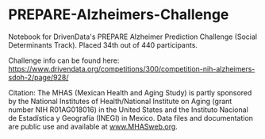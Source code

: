 # PREPARE-Alzheimers-Challenge
Notebook for DrivenData's PREPARE Alzheimer Prediction Challenge (Social Determinants Track).
Placed 34th out of 440 participants.

Challenge info can be found here:
https://www.drivendata.org/competitions/300/competition-nih-alzheimers-sdoh-2/page/928/

Citation:
The MHAS (Mexican Health and Aging Study) is partly sponsored by the National Institutes of Health/National Institute on Aging (grant number NIH R01AG018016) in the United States and the Instituto Nacional de Estadística y Geografía (INEGI) in Mexico. Data files and documentation are public use and available at www.MHASweb.org.
